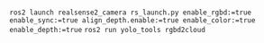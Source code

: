 # 
`ros2 launch realsense2_camera rs_launch.py enable_rgbd:=true enable_sync:=true align_depth.enable:=true enable_color:=true enable_depth:=true`
`ros2 run yolo_tools rgbd2cloud`
